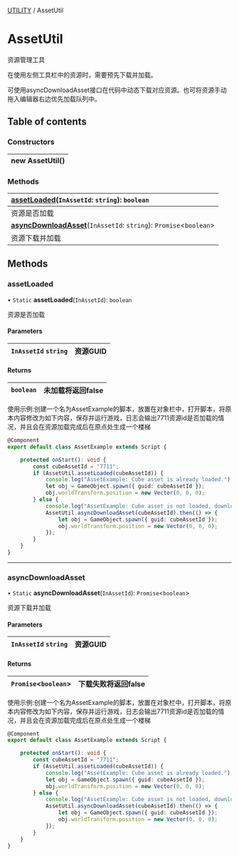 [UTILITY](../groups/Core.UTILITY.md) / AssetUtil

# AssetUtil <Badge type="tip" text="Class" /> <Score text="AssetUtil" />

<span class="content-big">

资源管理工具

</span>

<span class="content-big">

在使用左侧工具栏中的资源时，需要预先下载并加载。

</span>

<span class="content-big">

可使用asyncDownloadAsset接口在代码中动态下载对应资源。也可将资源手动拖入编辑器右边优先加载队列中。

</span>

## Table of contents

### Constructors <Score text="Constructors" /> 
| **new AssetUtil**()  |
| :----- |

### Methods <Score text="Methods" /> 
| **[assetLoaded](mw.AssetUtil.md#assetloaded)**(`InAssetId`: `string`): `boolean`  |
| :-----|
| 资源是否加载|
| **[asyncDownloadAsset](mw.AssetUtil.md#asyncdownloadasset)**(`InAssetId`: `string`): `Promise`<`boolean`\>  |
| 资源下载并加载|

## Methods

### assetLoaded <Score text="assetLoaded" /> 

• `Static` **assetLoaded**(`InAssetId`): `boolean` 

资源是否加载

#### Parameters

| `InAssetId` `string` | 资源GUID |
| :------ | :------ |

#### Returns

| `boolean` | 未加载将返回false |
| :------ | :------ |


<span style="font-size: 14px;">

使用示例:创建一个名为AssetExample的脚本，放置在对象栏中，打开脚本，将原本内容修改为如下内容，保存并运行游戏，日志会输出7711资源id是否加载的情况，并且会在资源加载完成后在原点处生成一个楼梯

</span>

```ts
@Component
export default class AssetExample extends Script {

    protected onStart(): void {
        const cubeAssetId = "7711";
        if (AssetUtil.assetLoaded(cubeAssetId)) {
            console.log("AssetExample: Cube asset is already loaded.");
            let obj = GameObject.spawn({ guid: cubeAssetId });
            obj.worldTransform.position = new Vector(0, 0, 0);
        } else {
            console.log("AssetExample: Cube asset is not loaded, downloading...");
            AssetUtil.asyncDownloadAsset(cubeAssetId).then(() => {
                let obj = GameObject.spawn({ guid: cubeAssetId });
                obj.worldTransform.position = new Vector(0, 0, 0);
            });
        }
    }
}
```

___

### asyncDownloadAsset <Score text="asyncDownloadAsset" /> 

• `Static` **asyncDownloadAsset**(`InAssetId`): `Promise`<`boolean`\> 

资源下载并加载

#### Parameters

| `InAssetId` `string` | 资源GUID |
| :------ | :------ |

#### Returns

| `Promise`<`boolean`\> | 下载失败将返回false |
| :------ | :------ |


<span style="font-size: 14px;">

使用示例:创建一个名为AssetExample的脚本，放置在对象栏中，打开脚本，将原本内容修改为如下内容，保存并运行游戏，日志会输出7711资源id是否加载的情况，并且会在资源加载完成后在原点处生成一个楼梯

</span>

```ts
@Component
export default class AssetExample extends Script {

    protected onStart(): void {
        const cubeAssetId = "7711";
        if (AssetUtil.assetLoaded(cubeAssetId)) {
            console.log("AssetExample: Cube asset is already loaded.");
            let obj = GameObject.spawn({ guid: cubeAssetId });
            obj.worldTransform.position = new Vector(0, 0, 0);
        } else {
            console.log("AssetExample: Cube asset is not loaded, downloading...");
            AssetUtil.asyncDownloadAsset(cubeAssetId).then(() => {
                let obj = GameObject.spawn({ guid: cubeAssetId });
                obj.worldTransform.position = new Vector(0, 0, 0);
            });
        }
    }
}
```
